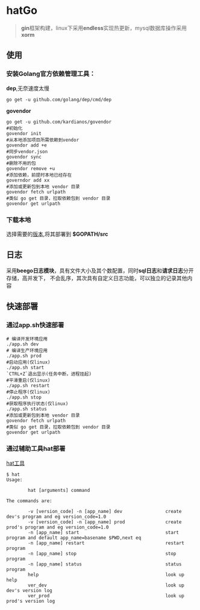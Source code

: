 # hatGo

> **gin**框架构建，linux下采用**endless**实现热更新，mysql数据库操作采用**xorm**

## 使用
### 安装Golang官方依赖管理工具：
**dep**,无奈速度太慢
```
go get -u github.com/golang/dep/cmd/dep
```
**govendor**
```
go get -u github.com/kardianos/govendor
#初始化
govendor init
#从本地添加项目所需依赖到vendor
govendor add +e
#同步vendor.json
govendor sync
#删除不用的包
govendor remove +u
#添加依赖，前提时本地已经存在
governdor add xx
#添加或更新包到本地 vendor 目录
govendor fetch urlpath
#类似 go get 目录，拉取依赖包到 vendor 目录
govendor get urlpath
```

### 下载本地
选择需要的[版本](https://github.com/EddieChan1993/hatgo/releases),将其部署到 **$GOPATH/src**
## 日志
采用**beego日志模块**，具有文件大小及其个数配置，同时**sql日志**和**请求日志**分开存储，高并发下，
不会乱序，其次具有自定义日志功能，可以独立的记录其他内容

## 快速部署
### 通过app.sh快速部署
```
# 编译开发环境应用
./app.sh dev
# 编译生产环境应用
./app.sh prod
#启动应用(仅linux)
./app.sh start
`CTRL+Z`退出显示(任务中断，进程挂起)
#平滑重启(仅linux)
./app.sh restart
#停止程序(仅linux)
./app.sh stop
#获取程序执行状态(仅linux)
./app.sh status
#添加或更新包到本地 vendor 目录
govendor fetch urlpath
#类似 go get 目录，拉取依赖包到 vendor 目录
govendor get urlpath
```

### 通过辅助工具hat部署
[hat工具](https://github.com/EddieChan1993/hat)
```
$ hat
Usage:

        hat [arguments] command

The commands are:

        -v [version_code] -n [app_name] dev                create dev's program and eg version_code=1.0
        -v [version_code] -n [app_name] prod               create prod's program and eg version_code=1.0
        -n [app_name] start                                start program and default app_name=basename $PWD,next eq
        -n [app_name] restart                              restart program
        -n [app_name] stop                                 stop program
        -n [app_name] status                               status program
        help                                               look up help
        ver_dev                                            look up dev's version log
        ver_prod                                           look up prod's version log

```
